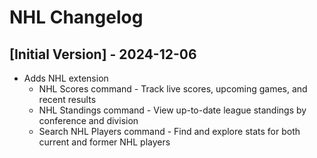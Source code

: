 # NHL Changelog

## [Initial Version] - 2024-12-06

- Adds NHL extension
  - NHL Scores command - Track live scores, upcoming games, and recent results
  - NHL Standings command - View up-to-date league standings by conference and division
  - Search NHL Players command - Find and explore stats for both current and former NHL players
